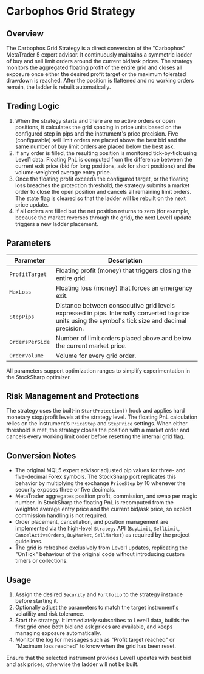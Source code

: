 # Carbophos Grid Strategy

## Overview
The Carbophos Grid Strategy is a direct conversion of the "Carbophos" MetaTrader 5 expert advisor. It continuously maintains a symmetric ladder of buy and sell limit orders around the current bid/ask prices. The strategy monitors the aggregated floating profit of the entire grid and closes all exposure once either the desired profit target or the maximum tolerated drawdown is reached. After the position is flattened and no working orders remain, the ladder is rebuilt automatically.

## Trading Logic
1. When the strategy starts and there are no active orders or open positions, it calculates the grid spacing in price units based on the configured step in pips and the instrument's price precision. Five (configurable) sell limit orders are placed above the best bid and the same number of buy limit orders are placed below the best ask.
2. If any order is filled, the resulting position is monitored tick-by-tick using Level1 data. Floating PnL is computed from the difference between the current exit price (bid for long positions, ask for short positions) and the volume-weighted average entry price.
3. Once the floating profit exceeds the configured target, or the floating loss breaches the protection threshold, the strategy submits a market order to close the open position and cancels all remaining limit orders. The state flag is cleared so that the ladder will be rebuilt on the next price update.
4. If all orders are filled but the net position returns to zero (for example, because the market reverses through the grid), the next Level1 update triggers a new ladder placement.

## Parameters
| Parameter | Description |
|-----------|-------------|
| `ProfitTarget` | Floating profit (money) that triggers closing the entire grid. |
| `MaxLoss` | Floating loss (money) that forces an emergency exit. |
| `StepPips` | Distance between consecutive grid levels expressed in pips. Internally converted to price units using the symbol's tick size and decimal precision. |
| `OrdersPerSide` | Number of limit orders placed above and below the current market price. |
| `OrderVolume` | Volume for every grid order. |

All parameters support optimization ranges to simplify experimentation in the StockSharp optimizer.

## Risk Management and Protections
The strategy uses the built-in `StartProtection()` hook and applies hard monetary stop/profit levels at the strategy level. The floating PnL calculation relies on the instrument's `PriceStep` and `StepPrice` settings. When either threshold is met, the strategy closes the position with a market order and cancels every working limit order before resetting the internal grid flag.

## Conversion Notes
- The original MQL5 expert advisor adjusted pip values for three- and five-decimal Forex symbols. The StockSharp port replicates this behavior by multiplying the exchange `PriceStep` by 10 whenever the security exposes three or five decimals.
- MetaTrader aggregates position profit, commission, and swap per magic number. In StockSharp the floating PnL is recomputed from the weighted average entry price and the current bid/ask price, so explicit commission handling is not required.
- Order placement, cancellation, and position management are implemented via the high-level `Strategy` API (`BuyLimit`, `SellLimit`, `CancelActiveOrders`, `BuyMarket`, `SellMarket`) as required by the project guidelines.
- The grid is refreshed exclusively from Level1 updates, replicating the "OnTick" behaviour of the original code without introducing custom timers or collections.

## Usage
1. Assign the desired `Security` and `Portfolio` to the strategy instance before starting it.
2. Optionally adjust the parameters to match the target instrument's volatility and risk tolerance.
3. Start the strategy. It immediately subscribes to Level1 data, builds the first grid once both bid and ask prices are available, and keeps managing exposure automatically.
4. Monitor the log for messages such as "Profit target reached" or "Maximum loss reached" to know when the grid has been reset.

Ensure that the selected instrument provides Level1 updates with best bid and ask prices; otherwise the ladder will not be built.
